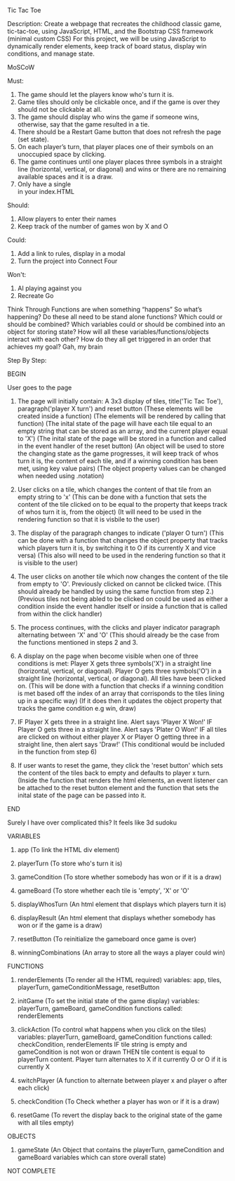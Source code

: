 Tic Tac Toe

Description: 
Create a webpage that recreates the childhood classic game, tic-tac-toe, using JavaScript, HTML, and the Bootstrap CSS framework (minimal custom CSS)
For this project, we will be using JavaScript to dynamically render elements, keep track of board status, display win conditions, and manage state.

MoSCoW

Must: 
1. The game should let the players know who's turn it is.
2. Game tiles should only be clickable once, and if the game is over they should not be clickable at all.
3. The game should display who wins the game if someone wins, otherwise, say that the game resulted in a tie.
4. There should be a Restart Game button that does not refresh the page (set state).
5. On each player’s turn, that player places one of their symbols on an unoccupied space by clicking.
6. The game continues until one player places three symbols in a straight line (horizontal, vertical, or diagonal) and wins or there are no remaining available spaces and it is a draw.
7. Only have a single <div id="app"></div> in your index.HTML 

Should: 
1. Allow players to enter their names
2. Keep track of the number of games won by X and O

Could: 
1. Add a link to rules, display in a modal
2. Turn the project into Connect Four

Won't: 
1. AI playing against you 
2. Recreate Go

Think Through
Functions are when something “happens” So what’s happening?
Do these all need to be stand alone functions? Which could or should be combined? 
Which variables could or should be combined into an object for storing state? 
How will all these variables/functions/objects interact with each other? 
How do they all get triggered in an order that achieves my goal?
Gah, my brain

Step By Step:

BEGIN

User goes to the page

1. The page will initially contain: A 3x3 display of tiles, title('Tic Tac Toe'), paragraph('player X turn') and reset button
(These elements will be created inside a function)
(The elements will be rendered by calling that function)
(The inital state of the page will have each tile equal to an empty string that can be stored as an array, and the current player equal to 'X')
(The inital state of the page will be stored in a function and called in the event handler of the reset button) 
(An object will be used to store the changing state as the game progresses, it will keep track of whos turn it is, the content of each tile, and if a winning condition has been met, using key value pairs) 
(The object property values can be changed when needed using .notation) 

2. User clicks on a tile, which changes the content of that tile from an empty string to 'x'
(This can be done with a function that sets the content of the tile clicked on to be equal to the property that keeps track of whos turn it is, from the object)
(It will need to be used in the rendering function so that it is visbile to the user) 

3. The display of the paragraph changes to indicate ('player O turn')
(This can be done with a function that changes the object property that tracks which players turn it is, by switching it to O if its currently X and vice versa)
(This also will need to be used in the rendering function so that it is visible to the user) 

4. The user clicks on another tile which now changes the content of the tile from empty to 'O'. Previously clicked on cannot be clicked twice. 
(This should already be handled by using the same function from step 2.)(Previous tiles not being abled to be clicked on could be used as either a condition inside the event handler itself or inside a function that is called from within the click handler) 

5. The process continues, with the clicks and player indicator paragraph alternating between 'X' and 'O'
(This should already be the case from the functions mentioned in steps 2 and 3. 

6. A display on the page when become visible when one of three conditions is met: 
Player X gets three symbols('X') in a straight line (horizontal, vertical, or diagonal). 
Player O gets three symbols('O') in a straight line (horizontal, vertical, or diagonal). 
All tiles have been clicked on. 
(This will be done with a function that checks if a winning condition is met based off the index of an array that corrisponds to the tiles lining up in a specific way) 
(If it does then it updates the object property that tracks the game condition e.g win, draw) 

7. IF Player X gets three in a straight line. Alert says 'Player X Won!' 
IF Player O gets three in a straight line. Alert says 'Plater O Won!'
IF all tiles are clicked on without either player X or Player O getting three in a straight line, then alert says 'Draw!'
(This conditional would be included in the function from step 6)

8. If user wants to reset the game, they click the 'reset button' which sets the content of the tiles back to empty and defaults to player x turn. 
(Inside the function that renders the html elements, an event listener can be attached to the reset button element and the function that sets the inital state of the page can be passed into it. 

END

Surely I have over complicated this? It feels like 3d sudoku

VARIABLES
1. app (To link the HTML div element) 

2. playerTurn (To store who's turn it is)

3. gameCondition (To store whether somebody has won or if it is a draw) 

4. gameBoard (To store whether each tile is 'empty', 'X' or 'O'

5. displayWhosTurn (An html element that displays which players turn it is) 

6. displayResult (An html element that displays whether somebody has won or if the game is a draw) 

7. resetButton (To reinitialize the gameboard once game is over)

8. winningCombinations (An array to store all the ways a player could win) 

FUNCTIONS
1. renderElements (To render all the HTML required) 
  variables: app, tiles, playerTurn, gameConditionMessage, resetButton

2. initGame (To set the initial state of the game display) 
  variables: playerTurn, gameBoard, gameCondition
  functions called: renderElements

3. clickAction (To control what happens when you click on the tiles) 
  variables: playerTurn, gameBoard, gameCondition
  functions called: checkCondition, renderElements
  IF tile string is empty and gameCondition is not won or drawn 
  THEN tile content is equal to playerTurn content. 
  Player turn alternates to X if it currently O or O if it is currently X

4. switchPlayer (A function to alternate between player x and player o after each click) 

5. checkCondition (To Check whether a player has won or if it is a draw) 

6. resetGame (To revert the display back to the original state of the game with all tiles empty) 

OBJECTS
1. gameState (An Object that contains the playerTurn, gameCondition and gameBoard variables which can store overall state) 



NOT COMPLETE
